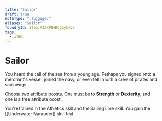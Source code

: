 ```yaml
---
title: "Sailor"
draft: true
noteType: ":luggage:"
aliases: "Sailor"
foundryId: Item.VJ2xP8eRqgIybRcx
tags:
  - Item
---
```


# Sailor

You heard the call of the sea from a young age. Perhaps you signed onto a merchant's vessel, joined the navy, or even fell in with a crew of pirates and scalawags.

Choose two attribute boosts. One must be to **Strength** or **Dexterity**, and one is a free attribute boost.

You're trained in the Athletics skill and the Sailing Lore skill. You gain the [[Underwater Marauder]] skill feat.
